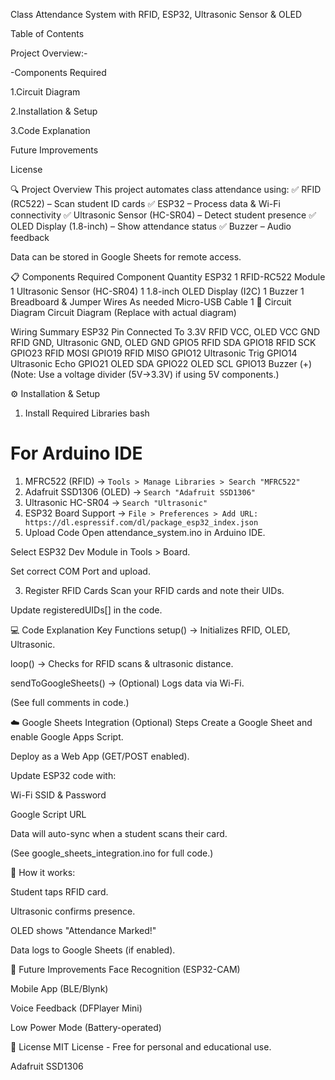 Class Attendance System with RFID, ESP32, Ultrasonic Sensor & OLED

Table of Contents

Project Overview:-

-Components Required

1.Circuit Diagram

2.Installation & Setup

3.Code Explanation

Future Improvements

License

🔍 Project Overview
This project automates class attendance using:
✅ RFID (RC522) – Scan student ID cards
✅ ESP32 – Process data & Wi-Fi connectivity
✅ Ultrasonic Sensor (HC-SR04) – Detect student presence
✅ OLED Display (1.8-inch) – Show attendance status
✅ Buzzer – Audio feedback

Data can be stored in Google Sheets for remote access.

📋 Components Required
Component	Quantity
ESP32	1
RFID-RC522 Module	1
Ultrasonic Sensor (HC-SR04)	1
1.8-inch OLED Display (I2C)	1
Buzzer	1
Breadboard & Jumper Wires	As needed
Micro-USB Cable	1
🔌 Circuit Diagram
Circuit Diagram (Replace with actual diagram)

Wiring Summary
ESP32 Pin	Connected To
3.3V	RFID VCC, OLED VCC
GND	RFID GND, Ultrasonic GND, OLED GND
GPIO5	RFID SDA
GPIO18	RFID SCK
GPIO23	RFID MOSI
GPIO19	RFID MISO
GPIO12	Ultrasonic Trig
GPIO14	Ultrasonic Echo
GPIO21	OLED SDA
GPIO22	OLED SCL
GPIO13	Buzzer (+)
(Note: Use a voltage divider (5V→3.3V) if using 5V components.)

⚙️ Installation & Setup
1. Install Required Libraries
bash
# For Arduino IDE
1. MFRC522 (RFID) → `Tools > Manage Libraries > Search "MFRC522"`
2. Adafruit SSD1306 (OLED) → `Search "Adafruit SSD1306"`
3. Ultrasonic HC-SR04 → `Search "Ultrasonic"`
4. ESP32 Board Support → `File > Preferences > Add URL: https://dl.espressif.com/dl/package_esp32_index.json`
2. Upload Code
Open attendance_system.ino in Arduino IDE.

Select ESP32 Dev Module in Tools > Board.

Set correct COM Port and upload.

3. Register RFID Cards
Scan your RFID cards and note their UIDs.

Update registeredUIDs[] in the code.

💻 Code Explanation
Key Functions
setup() → Initializes RFID, OLED, Ultrasonic.

loop() → Checks for RFID scans & ultrasonic distance.

sendToGoogleSheets() → (Optional) Logs data via Wi-Fi.

(See full comments in code.)

☁️ Google Sheets Integration (Optional)
Steps
Create a Google Sheet and enable Google Apps Script.

Deploy as a Web App (GET/POST enabled).

Update ESP32 code with:

Wi-Fi SSID & Password

Google Script URL

Data will auto-sync when a student scans their card.

(See google_sheets_integration.ino for full code.)


📌 How it works:

Student taps RFID card.

Ultrasonic confirms presence.

OLED shows "Attendance Marked!"

Data logs to Google Sheets (if enabled).

🚀 Future Improvements
Face Recognition (ESP32-CAM)

Mobile App (BLE/Blynk)

Voice Feedback (DFPlayer Mini)

Low Power Mode (Battery-operated)

📜 License
MIT License - Free for personal and educational use.

Adafruit SSD1306


